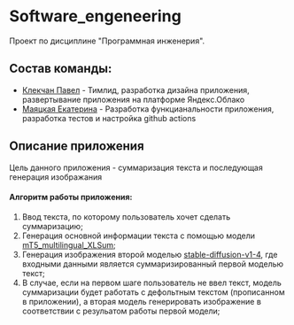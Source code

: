 # Software_engeneering

Проект по дисциплине "Программная инженерия".

## Состав команды:

* [Клекчан Павел](https://github.com/PKlekchyan) - Тимлид, разработка дизайна приложения, развертывание приложения на платформе Яндекс.Облако
* [Маяцкая Екатерина](https://github.com/Marakya) - Разработка функцианальности приложения, разработка тестов и настройка github actions

## Описание приложения

Цель данного приложения - суммаризация текста и последующая генерация изображания

#### Алгоритм работы приложения:
 1. Ввод текста, по которому пользователь хочет сделать суммаризацию;
 2. Генерация основной информации текста с помощью модели [mT5_multilingual_XLSum](https://huggingface.co/csebuetnlp/mT5_multilingual_XLSum?text=Москва́+%28произношение+%28инф.%29%29+—+столица+России%2C+город+федерального+значения%2C+административный+центр+Центрального+федерального+округа+и+центр+Московской+области%2C+в+состав+которой+не+входит%5B6%5D.+Крупнейший+по+численности+населения+город+России+и+её+субъект+—+13+010+112%5B3%5D+человек+%282021%29%2C+самый+населённый+из+городов%2C+полностью+расположенных+в+Европе%2C+занимает+22-е+место+среди+городов+мира+по+численности+населения%5B7%5D%2C+крупнейший+русскоязычный+город+в+мире.+Центр+Московской+городской+агломерации.+Самый+крупный+город+Европы+по+площади%5B8%5D.);
 3.  Генерация изображения второй моделью [stable-diffusion-v1-4](https://huggingface.co/CompVis/stable-diffusion-v1-4?text=cyberpunk+avatar), где входными данными является суммаризированный первой моделью текст;
 4.  В случае, если на первом шаге пользователь не ввел текст, модель суммаризации будет работать с дефольтным текстом (прописанном в приложении), а вторая модель генерировать изображение в соответствии с резульатом работы первой модели;
